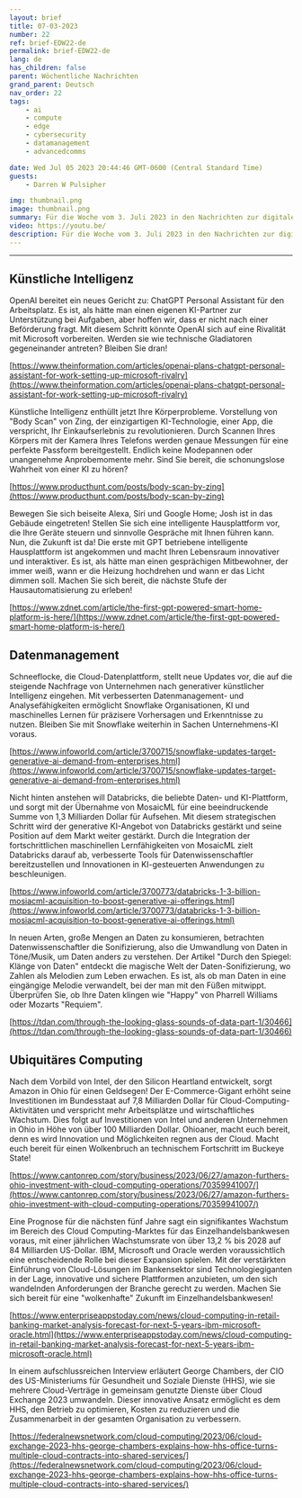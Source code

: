 ```yaml
---
layout: brief
title: 07-03-2023
number: 22
ref: brief-EDW22-de
permalink: brief-EDW22-de
lang: de
has_children: false
parent: Wöchentliche Nachrichten
grand_parent: Deutsch
nav_order: 22
tags:
    - ai
    - compute
    - edge
    - cybersecurity
    - datamanagement
    - advancedcomms

date: Wed Jul 05 2023 20:44:46 GMT-0600 (Central Standard Time)
guests:
    - Darren W Pulsipher

img: thumbnail.png
image: thumbnail.png
summary: Für die Woche vom 3. Juli 2023 in den Nachrichten zur digitalen Transformation. Findet KI einen Ersatz für Alexa und Siri? Können wir unsere Daten hören? Und wo lassen die Cloud-Dienstanbieter das Geld regnen?
video: https://youtu.be/
description: Für die Woche vom 3. Juli 2023 in den Nachrichten zur digitalen Transformation. Findet KI einen Ersatz für Alexa und Siri? Können wir unsere Daten hören? Und wo lassen die Cloud-Dienstanbieter das Geld regnen?
---
```






---

## Künstliche Intelligenz

OpenAI bereitet ein neues Gericht zu: ChatGPT Personal Assistant für den Arbeitsplatz. Es ist, als hätte man einen eigenen KI-Partner zur Unterstützung bei Aufgaben, aber hoffen wir, dass er nicht nach einer Beförderung fragt. Mit diesem Schritt könnte OpenAI sich auf eine Rivalität mit Microsoft vorbereiten. Werden sie wie technische Gladiatoren gegeneinander antreten? Bleiben Sie dran!

[https://www.theinformation.com/articles/openai-plans-chatgpt-personal-assistant-for-work-setting-up-microsoft-rivalry](https://www.theinformation.com/articles/openai-plans-chatgpt-personal-assistant-for-work-setting-up-microsoft-rivalry)

Künstliche Intelligenz enthüllt jetzt Ihre Körperprobleme. Vorstellung von "Body Scan" von Zing, der einzigartigen KI-Technologie, einer App, die verspricht, Ihr Einkaufserlebnis zu revolutionieren. Durch Scannen Ihres Körpers mit der Kamera Ihres Telefons werden genaue Messungen für eine perfekte Passform bereitgestellt. Endlich keine Modepannen oder unangenehme Anprobemomente mehr. Sind Sie bereit, die schonungslose Wahrheit von einer KI zu hören?

[https://www.producthunt.com/posts/body-scan-by-zing](https://www.producthunt.com/posts/body-scan-by-zing)

Bewegen Sie sich beiseite Alexa, Siri und Google Home; Josh ist in das Gebäude eingetreten! Stellen Sie sich eine intelligente Hausplattform vor, die Ihre Geräte steuern und sinnvolle Gespräche mit Ihnen führen kann. Nun, die Zukunft ist da! Die erste mit GPT betriebene intelligente Hausplattform ist angekommen und macht Ihren Lebensraum innovativer und interaktiver. Es ist, als hätte man einen gesprächigen Mitbewohner, der immer weiß, wann er die Heizung hochdrehen und wann er das Licht dimmen soll. Machen Sie sich bereit, die nächste Stufe der Hausautomatisierung zu erleben!

[https://www.zdnet.com/article/the-first-gpt-powered-smart-home-platform-is-here/](https://www.zdnet.com/article/the-first-gpt-powered-smart-home-platform-is-here/)

## Datenmanagement

Schneeflocke, die Cloud-Datenplattform, stellt neue Updates vor, die auf die steigende Nachfrage von Unternehmen nach generativer künstlicher Intelligenz eingehen. Mit verbesserten Datenmanagement- und Analysefähigkeiten ermöglicht Snowflake Organisationen, KI und maschinelles Lernen für präzisere Vorhersagen und Erkenntnisse zu nutzen. Bleiben Sie mit Snowflake weiterhin in Sachen Unternehmens-KI voraus.

[https://www.infoworld.com/article/3700715/snowflake-updates-target-generative-ai-demand-from-enterprises.html](https://www.infoworld.com/article/3700715/snowflake-updates-target-generative-ai-demand-from-enterprises.html)

Nicht hinten anstehen will Databricks, die beliebte Daten- und KI-Plattform, und sorgt mit der Übernahme von MosaicML für eine beeindruckende Summe von 1,3 Milliarden Dollar für Aufsehen. Mit diesem strategischen Schritt wird der generative KI-Angebot von Databricks gestärkt und seine Position auf dem Markt weiter gestärkt. Durch die Integration der fortschrittlichen maschinellen Lernfähigkeiten von MosaicML zielt Databricks darauf ab, verbesserte Tools für Datenwissenschaftler bereitzustellen und Innovationen in KI-gesteuerten Anwendungen zu beschleunigen.

[https://www.infoworld.com/article/3700773/databricks-1-3-billion-mosiacml-acquisition-to-boost-generative-ai-offerings.html](https://www.infoworld.com/article/3700773/databricks-1-3-billion-mosiacml-acquisition-to-boost-generative-ai-offerings.html)

In neuen Arten, große Mengen an Daten zu konsumieren, betrachten Datenwissenschaftler die Sonifizierung, also die Umwandlung von Daten in Töne/Musik, um Daten anders zu verstehen. Der Artikel "Durch den Spiegel: Klänge von Daten" entdeckt die magische Welt der Daten-Sonifizierung, wo Zahlen als Melodien zum Leben erwachen. Es ist, als ob man Daten in eine eingängige Melodie verwandelt, bei der man mit den Füßen mitwippt. Überprüfen Sie, ob Ihre Daten klingen wie "Happy" von Pharrell Williams oder Mozarts "Requiem".

[https://tdan.com/through-the-looking-glass-sounds-of-data-part-1/30466](https://tdan.com/through-the-looking-glass-sounds-of-data-part-1/30466)

## Ubiquitäres Computing

Nach dem Vorbild von Intel, der den Silicon Heartland entwickelt, sorgt Amazon in Ohio für einen Geldsegen! Der E-Commerce-Gigant erhöht seine Investitionen im Bundesstaat auf 7,8 Milliarden Dollar für Cloud-Computing-Aktivitäten und verspricht mehr Arbeitsplätze und wirtschaftliches Wachstum. Dies folgt auf Investitionen von Intel und anderen Unternehmen in Ohio in Höhe von über 100 Milliarden Dollar. Ohioaner, macht euch bereit, denn es wird Innovation und Möglichkeiten regnen aus der Cloud. Macht euch bereit für einen Wolkenbruch an technischem Fortschritt im Buckeye State!

[https://www.cantonrep.com/story/business/2023/06/27/amazon-furthers-ohio-investment-with-cloud-computing-operations/70359941007/](https://www.cantonrep.com/story/business/2023/06/27/amazon-furthers-ohio-investment-with-cloud-computing-operations/70359941007/)

Eine Prognose für die nächsten fünf Jahre sagt ein signifikantes Wachstum im Bereich des Cloud Computing-Marktes für das Einzelhandelsbankwesen voraus, mit einer jährlichen Wachstumsrate von über 13,2 % bis 2028 auf 84 Milliarden US-Dollar. IBM, Microsoft und Oracle werden voraussichtlich eine entscheidende Rolle bei dieser Expansion spielen. Mit der verstärkten Einführung von Cloud-Lösungen im Bankensektor sind Technologiegiganten in der Lage, innovative und sichere Plattformen anzubieten, um den sich wandelnden Anforderungen der Branche gerecht zu werden. Machen Sie sich bereit für eine "wolkenhafte" Zukunft im Einzelhandelsbankwesen!

[https://www.enterpriseappstoday.com/news/cloud-computing-in-retail-banking-market-analysis-forecast-for-next-5-years-ibm-microsoft-oracle.html](https://www.enterpriseappstoday.com/news/cloud-computing-in-retail-banking-market-analysis-forecast-for-next-5-years-ibm-microsoft-oracle.html)

In einem aufschlussreichen Interview erläutert George Chambers, der CIO des US-Ministeriums für Gesundheit und Soziale Dienste (HHS), wie sie mehrere Cloud-Verträge in gemeinsam genutzte Dienste über Cloud Exchange 2023 umwandeln. Dieser innovative Ansatz ermöglicht es dem HHS, den Betrieb zu optimieren, Kosten zu reduzieren und die Zusammenarbeit in der gesamten Organisation zu verbessern.

[https://federalnewsnetwork.com/cloud-computing/2023/06/cloud-exchange-2023-hhs-george-chambers-explains-how-hhs-office-turns-multiple-cloud-contracts-into-shared-services/](https://federalnewsnetwork.com/cloud-computing/2023/06/cloud-exchange-2023-hhs-george-chambers-explains-how-hhs-office-turns-multiple-cloud-contracts-into-shared-services/)


